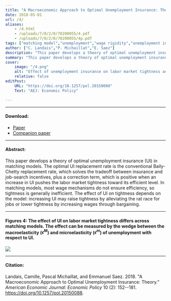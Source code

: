 ```yaml
---
title: "A Macroeconomic Approach to Optimal Unemployment Insurance: Theory" 
date: 2018-05-01
url: /4/
aliases:
    - /4.html
    - /uploads/7/0/2/0/70200055/4.pdf
    - /uploads/7/0/2/0/70200055/4p.pdf    
tags: ["matching model","unemployment","wage rigidity","unemployment insurance","sufficient statistics","business cycles"]
author: ["C. Landais","P. Michaillat","E. Saez"]
description: "This paper develops a theory of optimal unemployment insurance in matching models, with implications for the cyclicality of optimal unemployment insurance." 
summary: "This paper develops a theory of optimal unemployment insurance in matching models. It derives a sufficient-statistic formula for optimal unemployment insurance, which is useful to determine the optimal cyclicality of unemployment insurance." 
cover:
    image: "/4.png"
    alt: "Effect of unemployment insurance on labor market tightness across matching models"
    relative: false
editPost:
    URL: "https://doi.org/10.1257/pol.20150088"
    Text: "AEJ: Economic Policy"

---
```


---

#### Download:

- [Paper](/4.pdf)
- [Companion paper](/5/)

---

#### Abstract:

This paper develops a theory of optimal unemployment insurance (UI) in matching models. The optimal UI replacement rate is the conventional Baily-Chetty replacement rate, which solves the tradeoff between insurance and job-search incentives, plus a correction term, which is positive when an increase in UI pushes the labor market tightness toward its efficient level. In matching models, most wage mechanisms do not ensure efficiency, so tightness is generally inefficient. The effect of UI on tightness depends on the model: increasing UI may raise tightness by alleviating the rat race for jobs or lower tightness by increasing wages through bargaining.

---

#### Figures 4:  The effect of UI on labor market tightness differs across matching models. The effect can be measured by the wedge between the macroelasticity ($\epsilon^M$) and microelasticity ($\epsilon^m$) of unemployment with respect to UI.

![](/4.png)

---

#### Citation:

Landais, Camille, Pascal Michaillat, and Emmanuel Saez. 2018. "A Macroeconomic Approach to Optimal Unemployment Insurance: Theory." *American Economic Journal: Economic Policy* 10 (2): 152--181. https://doi.org/10.1257/pol.20150088.

